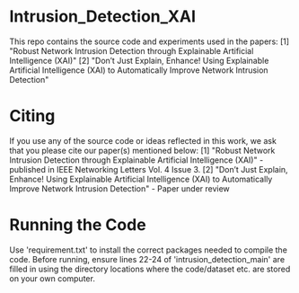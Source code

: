 # Intrusion_Detection_XAI
This repo contains the source code and experiments used in the papers:
[1] "Robust Network Intrusion Detection through Explainable Artificial Intelligence (XAI)"
[2] "Don’t Just Explain, Enhance! Using Explainable Artificial Intelligence (XAI) to Automatically Improve Network Intrusion Detection"

# Citing
If you use any of the source code or ideas reflected in this work, we ask that you please cite our paper(s) mentioned below:
[1] "Robust Network Intrusion Detection through Explainable Artificial Intelligence (XAI)" - published in IEEE Networking Letters Vol. 4 Issue 3.
[2] "Don’t Just Explain, Enhance! Using Explainable Artificial Intelligence (XAI) to Automatically Improve Network Intrusion Detection" - Paper under review

# Running the Code
Use 'requirement.txt' to install the correct packages needed to compile the code. Before running, ensure lines 22-24 of 'intrusion_detection_main' are filled in using the directory locations where the code/dataset etc. are stored on your own computer.


